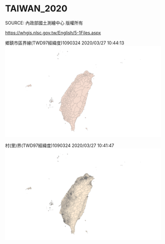 # TAIWAN_2020

SOURCE:
內政部國土測繪中心 版權所有

https://whgis.nlsc.gov.tw/English/5-1Files.aspx

鄉鎮市區界線(TWD97經緯度)1090324	2020/03/27 10:44:13
![](https://github.com/justinelliotmeyers/TAIWAN_2020/blob/master/T_TOWN_2020.jpg)

村(里)界(TWD97經緯度)1090324	2020/03/27 10:41:47
![](https://github.com/justinelliotmeyers/TAIWAN_2020/blob/master/T_VILLAGE_2020.jpg)
